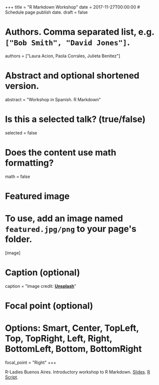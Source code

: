 +++
title = "R Markdown Workshop"
date = 2017-11-27T00:00:00  # Schedule page publish date.
draft = false

# Authors. Comma separated list, e.g. `["Bob Smith", "David Jones"]`.
authors = ["Laura Acion, Paola Corrales, Julieta Benitez"]

# Abstract and optional shortened version.
abstract = "Workshop in Spanish. R Markdown"

# Is this a selected talk? (true/false)
selected = false

# Does the content use math formatting?
math = false

# Featured image
# To use, add an image named `featured.jpg/png` to your page's folder. 
[image]
  # Caption (optional)
  caption = "Image credit: [**Unsplash**](https://unsplash.com/photos/bzdhc5b3Bxs)"

  # Focal point (optional)
  # Options: Smart, Center, TopLeft, Top, TopRight, Left, Right, BottomLeft, Bottom, BottomRight
  focal_point = "Right"
+++

R-Ladies Buenos Aires. Introductory workshop to R Markdown. [Slides](https://github.com/rladies/meetup-presentations_buenosaires/blob/master/2017-11-25%20-%20Sexto%20evento%20-%20Taller%20de%20RMarkdown/Taller%20de%20RMarkdown.pptx). [R Script](https://github.com/rladies/meetup-presentations_buenosaires/blob/master/2017-11-25%20-%20Sexto%20evento%20-%20Taller%20de%20RMarkdown/Script%20a%20convertir.R).

